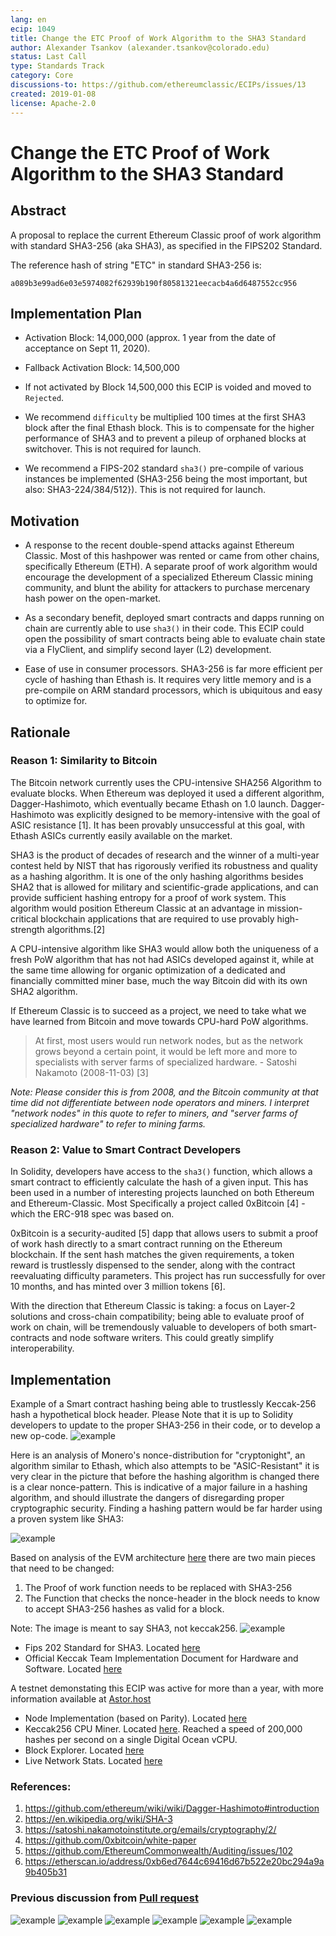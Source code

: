 ```yaml
---
lang: en
ecip: 1049
title: Change the ETC Proof of Work Algorithm to the SHA3 Standard
author: Alexander Tsankov (alexander.tsankov@colorado.edu)
status: Last Call
type: Standards Track
category: Core
discussions-to: https://github.com/ethereumclassic/ECIPs/issues/13
created: 2019-01-08
license: Apache-2.0
---
```

# Change the ETC Proof of Work Algorithm to the SHA3 Standard

## Abstract
A proposal to replace the current Ethereum Classic proof of work algorithm with standard SHA3-256 (aka SHA3), as specified in the FIPS202 Standard.

The reference hash of string "ETC" in standard SHA3-256 is:

 `a089b3e99ad6e03e5974082f62939b190f80581321eecacb4a6d6487552cc956`
 
## Implementation Plan

* Activation Block: 14,000,000 (approx. 1 year from the date of acceptance on Sept 11, 2020). 
* Fallback Activation Block: 14,500,000
* If not activated by Block 14,500,000 this ECIP is voided and moved to `Rejected`. 

* We recommend `difficulty` be multiplied 100 times at the first SHA3 block after the final Ethash block. This is to compensate for the higher performance of SHA3 and to prevent a pileup of orphaned blocks at switchover. This is not required for launch.
* We recommend a FIPS-202 standard `sha3()` pre-compile of various instances be implemented (SHA3-256 being the most important, but also: SHA3-224/384/512}). This is not required for launch.

## Motivation

* A response to the recent double-spend attacks against Ethereum Classic. Most of this hashpower was rented or came from other chains, specifically Ethereum (ETH). A separate proof of work algorithm would encourage the development of a specialized Ethereum Classic mining community, and blunt the ability for attackers to purchase mercenary hash power on the open-market. 

* As a secondary benefit, deployed smart contracts and dapps running on chain are currently able to use `sha3()` in their code. This ECIP could open the possibility of smart contracts being able to evaluate chain state via a FlyClient, and simplify second layer (L2) development. 

* Ease of use in consumer processors. SHA3-256 is far more efficient per cycle of hashing than Ethash is. It requires very little memory and is a pre-compile on ARM standard processors, which is ubiquitous and easy to optimize for. 

## Rationale

### Reason 1: Similarity to Bitcoin
The Bitcoin network currently uses the CPU-intensive SHA256 Algorithm to evaluate blocks. When Ethereum was deployed it used a different algorithm, Dagger-Hashimoto, which eventually became Ethash on 1.0 launch. Dagger-Hashimoto was explicitly designed to be memory-intensive with the goal of ASIC resistance [1]. It has been provably unsuccessful at this goal, with Ethash ASICs currently easily available on the market.

SHA3 is the product of decades of research and the winner of a multi-year contest held by NIST that has rigorously verified its robustness and quality as a hashing algorithm. It is one of the only hashing algorithms besides SHA2 that is allowed for military and scientific-grade applications, and can provide sufficient hashing entropy for a proof of work system. This algorithm would position Ethereum Classic at an advantage in mission-critical blockchain applications that are required to use provably high-strength algorithms.[2]

A CPU-intensive algorithm like SHA3 would allow both the uniqueness of a fresh PoW algorithm that has not had ASICs developed against it, while at the same time allowing for organic optimization of a dedicated and financially committed miner base, much the way Bitcoin did with its own SHA2 algorithm.

If Ethereum Classic is to succeed as a project, we need to take what we have learned from Bitcoin and move towards CPU-hard PoW algorithms.

> At first, most users would run network nodes, but as the network grows beyond a certain point, it would be left more and more to specialists with server farms of specialized hardware. - Satoshi Nakamoto (2008-11-03) [3]

*Note: Please consider this is from 2008, and the Bitcoin community at that time did not differentiate between node operators and miners. I interpret "network nodes" in this quote to refer to miners, and "server farms of specialized hardware" to refer to mining farms.*


### Reason 2: Value to Smart Contract Developers
In Solidity, developers have access to the `sha3()` function, which allows a smart contract to efficiently calculate the hash of a given input. This has been used in a number of interesting projects launched on both Ethereum and Ethereum-Classic. Most Specifically a project called 0xBitcoin [4] - which the ERC-918 spec was based on.

0xBitcoin is a security-audited [5] dapp that allows users to submit a proof of work hash directly to a smart contract running on the Ethereum blockchain. If the sent hash matches the given requirements, a token reward is trustlessly dispensed to the sender, along with the contract reevaluating difficulty parameters. This project has run successfully for over 10 months, and has minted over 3 million tokens [6].

With the direction that Ethereum Classic is taking: a focus on Layer-2 solutions and cross-chain compatibility; being able to evaluate proof of work on chain, will be tremendously valuable to developers of both smart-contracts and node software writers. This could greatly simplify interoperability. 

## Implementation

Example of a Smart contract hashing being able to trustlessly Keccak-256 hash a hypothetical block header. Please Note that it is up to Solidity developers to update to the proper SHA3-256 in their code, or to develop a new op-code. 
![example](https://i.imgur.com/xh3WgCF.png)

Here is an analysis of Monero's nonce-distribution for "cryptonight", an algorithm similar to Ethash, which also attempts to be "ASIC-Resistant" it is very clear in the picture that before the hashing algorithm is changed there is a clear nonce-pattern. This is indicative of a major failure in a hashing algorithm, and should illustrate the dangers of disregarding proper cryptographic security. Finding a hashing pattern would be far harder using a proven system like SHA3:

![example](https://i.imgur.com/vVdmzm9.jpg)

Based on analysis of the EVM architecture [here](https://cdn.discordapp.com/attachments/223675625334898688/534597157693685760/eth.jpg) there are two main pieces that need to be changed:

1. The Proof of work function needs to be replaced with SHA3-256
1. The Function that checks the nonce-header  in the block needs to know to accept SHA3-256 hashes as valid for a block.

Note: The image is meant to say SHA3, not keccak256.
![example](https://i.imgur.com/2hobqOL.png)

* Fips 202 Standard for SHA3. Located [here](https://nvlpubs.nist.gov/nistpubs/FIPS/NIST.FIPS.202.pdf)
* Official Keccak Team Implementation Document for Hardware and Software. Located [here](https://keccak.team/obsolete/Keccak-implementation-3.1.pdf)

A testnet demonstating this ECIP was active for more than a year, with more information available at [Astor.host](https://astor.host)

* Node Implementation (based on Parity). Located [here](https://github.com/antsankov/parity-ethereum/tree/sha3)
* Keccak256 CPU Miner. Located [here](https://github.com/antsankov/ethereum-cpu-miner). Reached a speed of 200,000 hashes per second on a single Digital Ocean vCPU. 
* Block Explorer. Located [here](https://explore.astor.host/)
* Live Network Stats. Located [here](https://stats.astor.host/)

### References: 

1. https://github.com/ethereum/wiki/wiki/Dagger-Hashimoto#introduction
1. https://en.wikipedia.org/wiki/SHA-3
1. https://satoshi.nakamotoinstitute.org/emails/cryptography/2/
1. https://github.com/0xbitcoin/white-paper
1. https://github.com/EthereumCommonwealth/Auditing/issues/102
1. https://etherscan.io/address/0xb6ed7644c69416d67b522e20bc294a9a9b405b31

### Previous discussion from [Pull request](https://github.com/ethereumclassic/ECIPs/pull/8)
![example](https://i.imgur.com/09Rtv0V.png)
![example](https://i.imgur.com/1TJtgO7.png)
![example](https://i.imgur.com/TTLZunn.png)
![example](https://i.imgur.com/uOoBFF9.png)
![example](https://i.imgur.com/irYFhRy.png)
![example](https://i.imgur.com/AoChMCy.png)
